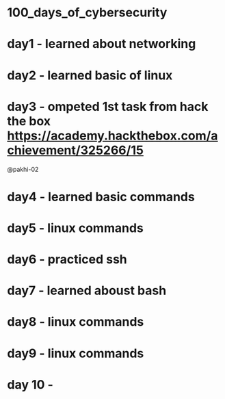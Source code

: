 # 100_days_of_cybersecurity

# day1 - learned about networking 
# day2 - learned basic of linux
# day3 - ompeted 1st task from hack the box https://academy.hackthebox.com/achievement/325266/15
 @pakhi-02
# day4 - learned basic commands
# day5 - linux commands
# day6 - practiced ssh
# day7 - learned aboust bash 
# day8 - linux commands
# day9 - linux commands
# day 10 -
